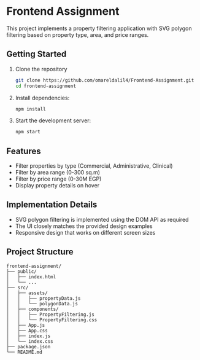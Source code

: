 # Frontend Assignment

This project implements a property filtering application with SVG polygon filtering based on property type, area, and price ranges.

## Getting Started

1. Clone the repository
   ```bash
   git clone https://github.com/omareldalil4/Frontend-Assignment.git
   cd frontend-assignment
   ```

2. Install dependencies:
   ```bash
   npm install
   ```

3. Start the development server:
   ```bash
   npm start
   ```

## Features

- Filter properties by type (Commercial, Administrative, Clinical)
- Filter by area range (0-300 sq.m)
- Filter by price range (0-30M EGP)
- Display property details on hover

## Implementation Details

- SVG polygon filtering is implemented using the DOM API as required
- The UI closely matches the provided design examples
- Responsive design that works on different screen sizes

## Project Structure

```
frontend-assignment/
├── public/
│   ├── index.html
│   └── ...
├── src/
│   ├── assets/
│   │   ├── propertyData.js
│   │   └── polygonData.js
│   ├── components/
│   │   ├── PropertyFiltering.js
│   │   └── PropertyFiltering.css
│   ├── App.js
│   ├── App.css
│   ├── index.js
│   └── index.css
├── package.json
└── README.md
```
